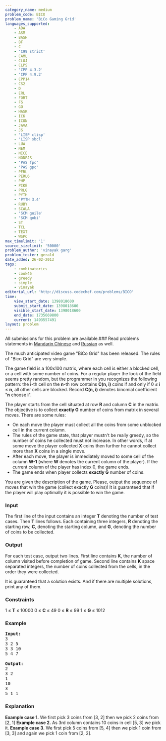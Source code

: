 ```yaml
---
category_name: medium
problem_code: BICO
problem_name: 'BiCo Gaming Grid'
languages_supported:
    - ADA
    - ASM
    - BASH
    - BF
    - C
    - 'C99 strict'
    - CAML
    - CLOJ
    - CLPS
    - 'CPP 4.3.2'
    - 'CPP 4.9.2'
    - CPP14
    - CS2
    - D
    - ERL
    - FORT
    - FS
    - GO
    - HASK
    - ICK
    - ICON
    - JAVA
    - JS
    - 'LISP clisp'
    - 'LISP sbcl'
    - LUA
    - NEM
    - NICE
    - NODEJS
    - 'PAS fpc'
    - 'PAS gpc'
    - PERL
    - PERL6
    - PHP
    - PIKE
    - PRLG
    - PYTH
    - 'PYTH 3.4'
    - RUBY
    - SCALA
    - 'SCM guile'
    - 'SCM qobi'
    - ST
    - TCL
    - TEXT
    - WSPC
max_timelimit: '1'
source_sizelimit: '50000'
problem_author: 'vinayak garg'
problem_tester: gerald
date_added: 26-02-2013
tags:
    - combinatorics
    - cook45
    - greedy
    - simple
    - vinayak
editorial_url: 'http://discuss.codechef.com/problems/BICO'
time:
    view_start_date: 1398018600
    submit_start_date: 1398018600
    visible_start_date: 1398018600
    end_date: 1735669800
    current: 1493557491
layout: problem
---
```

All submissions for this problem are available.###  Read problems statements in [Mandarin Chinese](http://www.codechef.com/download/translated/COOK45/mandarin/BICO.pdf) and [Russian](http://www.codechef.com/download/translated/COOK45/russian/BICO.pdf) as well.

The much anticipated video game "BiCo Grid" has been released. The rules of "Bico Grid" are very simple.

The game field is a 100x100 matrix, where each cell is either a blocked cell, or a cell with some number of coins. For a regular player the look of the field seems pretty random, but the programmer in you recognizes the following pattern: the **i**-th cell on the **n**-th row contains **C(n, i)** coins if and only if 0 ≤ **i** ≤ **n**, all other cells are blocked. Record **C(n, i)** denotes binomial coefficient "**n** choose **i**".

The player starts from the cell situated at row **R** and column **C** in the matrix. The objective is to collect **exactly G** number of coins from matrix in several moves. There are some rules:

- On each move the player must collect all the coins from some unblocked cell in the current column.
- The rules of the game state, that player mustn't be really greedy, so the number of coins he collected must not increase. In other words, if at some move the player collected **X** coins then further he cannot collect more than **X** coins in a single move.
- After each move, the player is immediately moved to some cell of the column **W-1** (where **W** denotes the current column of the player). If the current column of the player has index 0, the game ends.
- The game ends when player collects **exactly G** number of coins.

You are given the description of the game. Please, output the sequence of moves that win the game (collect exactly **G** coins)! It is guaranteed that if the player will play optimally it is possible to win the game.

### Input

The first line of the input contains an integer **T** denoting the number of test cases. Then **T** lines follows. Each containing three integers, **R** denoting the starting row, **C**, denoting the starting column, and **G**, denoting the number of coins to be collected.

### Output

For each test case, output two lines. First line contains **K**, the number of column visited before completion of game. Second line contains **K** space separated integers, the number of coins collected from the cells, in the order they were collected.

It is guaranteed that a solution exists. And if there are multiple solutions, print any of them.

### Constraints

1 ≤ **T** ≤ 10000
0 ≤ **C** ≤ 49
0 ≤ **R** ≤ 99
1 ≤ **G** ≤ 1012

### Example

<pre><b>Input:</b>
3
3 2 5
3 3 10
5 4 7

<b>Output:</b>
2
3 2 
1
10 
3
5 1 1
</pre>
### Explanation

**Example case 1.** We first pick 3 coins from \[3, 2\] then we pick 2 coins from \[2, 1\]
**Example case 2.** As 3rd column contains 10 coins in cell \[5, 3\] we pick it.
**Example case 3.** We first pick 5 coins from \[5, 4\] then we pick 1 coin from \[3, 3\] and again we pick 1 coin from \[2, 2\].
